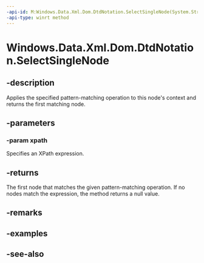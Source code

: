 ----api-id: M:Windows.Data.Xml.Dom.DtdNotation.SelectSingleNode(System.String)
-api-type: winrt method
---<!-- Method syntaxpublic Windows.Data.Xml.Dom.IXmlNode SelectSingleNode(System.String xpath)--># Windows.Data.Xml.Dom.DtdNotation.SelectSingleNode## -descriptionApplies the specified pattern-matching operation to this node's context and returns the first matching node.## -parameters### -param xpathSpecifies an XPath expression.## -returnsThe first node that matches the given pattern-matching operation. If no nodes match the expression, the method returns a null value.## -remarks## -examples## -see-also